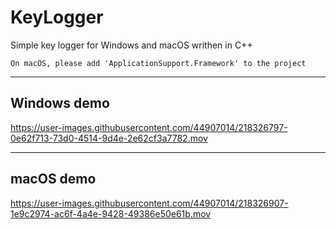 # KeyLogger
Simple key logger for Windows and macOS writhen in C++
~~~
On macOS, please add 'ApplicationSupport.Framework' to the project
~~~

-----
## Windows demo

https://user-images.githubusercontent.com/44907014/218326797-0e62f713-73d0-4514-9d4e-2e62cf3a7782.mov  

-----
## macOS demo

https://user-images.githubusercontent.com/44907014/218326907-1e9c2974-ac6f-4a4e-9428-49386e50e61b.mov


